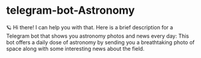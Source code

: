 # telegram-bot-Astronomy
🪐 Hi there! I can help you with that. Here is a brief description for a Telegram bot that shows you astronomy photos and news every day:  This bot offers a daily dose of astronomy by sending you a breathtaking photo of space along with some interesting news about the field.
